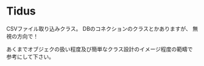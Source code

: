 # Tidus
CSVファイル取り込みクラス。
DBのコネクションのクラスとかありますが、
無視の方向で！

あくまでオブジェクの扱い程度及び簡単なクラス設計のイメージ程度の範疇で
参考にして下さい。
